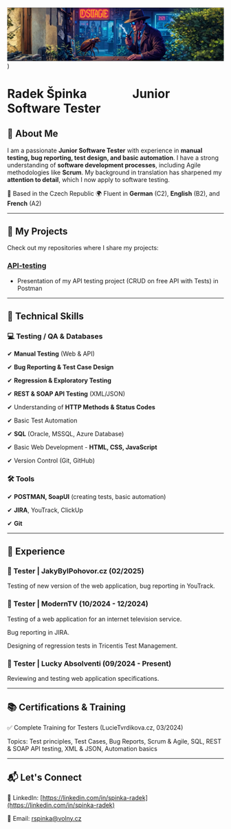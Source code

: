 ![Det-with-bug-bright5crop](https://github.com/RSpinka/RSpinka/blob/main/Det-with-bug-bright5crop.jpg))


# Radek Špinka &nbsp;&nbsp;&nbsp;&nbsp;&nbsp;&nbsp;&nbsp;&nbsp;&nbsp;&nbsp;&nbsp;&nbsp;&nbsp;&nbsp; Junior Software Tester



## 👋 About Me

I am a passionate **Junior Software Tester** with experience in **manual testing, bug reporting, test design, and basic automation**. I have a strong understanding of **software development processes**, including Agile methodologies like **Scrum**. My background in translation has sharpened my **attention to detail**, which I now apply to software testing.



📍 Based in the Czech Republic
🌍 Fluent in **German** (C2), **English** (B2), and **French** (A2)

---

## 🚀 My Projects
Check out my repositories where I share my projects:

### [API-testing](https://github.com/RSpinka/API-testing) 

- Presentation of my API testing project (CRUD on free API with Tests) in Postman

--- 

## 🔧 Technical Skills
### 💻 Testing / QA & Databases

✔ **Manual Testing** (Web & API)

✔ **Bug Reporting & Test Case Design** 

✔ **Regression & Exploratory Testing**

✔ **REST & SOAP API Testing** (XML/JSON)

✔ Understanding of **HTTP Methods & Status Codes**

✔ Basic Test Automation

✔ **SQL** (Oracle, MSSQL, Azure Database)

✔ Basic Web Development - **HTML, CSS, JavaScript**

✔ Version Control (Git, GitHub)


### 🛠 Tools

✔ **POSTMAN, SoapUI** (creating tests, basic automation)

✔ **JIRA**, YouTrack, ClickUp

✔ **Git**

---

## 📌 Experience
### 🔹 Tester | JakyBylPohovor.cz (02/2025)
Testing of new version of the web application, bug reporting in YouTrack.

### 🔹 Tester | ModernTV (10/2024 - 12/2024)
Testing of a web application for an internet television service.

Bug reporting in JIRA.

Designing of regression tests in Tricentis Test Management.


### 🔹 Tester | Lucky Absolventi (09/2024 - Present)

Reviewing and testing web application specifications.

---

## 📚 Certifications & Training

✅ Complete Training for Testers (LucieTvrdikova.cz, 03/2024)

Topics: Test principles, Test Cases, Bug Reports, Scrum & Agile, SQL, REST & SOAP API testing, XML & JSON, Automation basics

---

## 📬 Let's Connect
🔗 LinkedIn: [https://linkedin.com/in/spinka-radek](https://linkedin.com/in/spinka-radek)

📧 Email: rspinka@volny.cz



